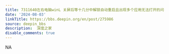 ```yaml
---
title: 7311640左右电脑winL 关屏后等十几分中解锁自动重启且出现多个应用无法打开的问题
date: '2024-08-03'
linkTitle: https://bbs.deepin.org/en/post/275986
source: deepin_bbs
description:  深度之家 
disable_comments: true
---
```

NA
